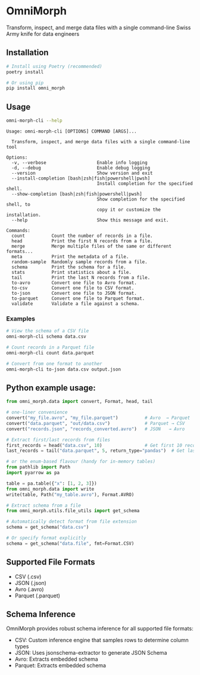 # OmniMorph
Transform, inspect, and merge data files with a single command-line Swiss Army knife for data engineers

## Installation

```bash
# Install using Poetry (recommended)
poetry install

# Or using pip
pip install omni_morph
```

## Usage

```bash
omni-morph-cli --help
```

```text
Usage: omni-morph-cli [OPTIONS] COMMAND [ARGS]...

  Transform, inspect, and merge data files with a single command-line tool

Options:
  -v, --verbose                   Enable info logging
  -d, --debug                     Enable debug logging
  --version                       Show version and exit
  --install-completion [bash|zsh|fish|powershell|pwsh]
                                  Install completion for the specified shell.
  --show-completion [bash|zsh|fish|powershell|pwsh]
                                  Show completion for the specified shell, to
                                  copy it or customize the installation.
  --help                          Show this message and exit.

Commands:
  count          Count the number of records in a file.
  head           Print the first N records from a file.
  merge          Merge multiple files of the same or different formats...
  meta           Print the metadata of a file.
  random-sample  Randomly sample records from a file.
  schema         Print the schema for a file.
  stats          Print statistics about a file.
  tail           Print the last N records from a file.
  to-avro        Convert one file to Avro format.
  to-csv         Convert one file to CSV format.
  to-json        Convert one file to JSON format.
  to-parquet     Convert one file to Parquet format.
  validate       Validate a file against a schema.
```

### Examples

```bash
# View the schema of a CSV file
omni-morph-cli schema data.csv

# Count records in a Parquet file
omni-morph-cli count data.parquet

# Convert from one format to another
omni-morph-cli to-json data.csv output.json
```

## Python example usage:
```python
from omni_morph.data import convert, Format, head, tail

# one-liner convenience
convert("my_file.avro", "my_file.parquet")          # Avro  → Parquet
convert("data.parquet", "out/data.csv")             # Parquet → CSV
convert("records.json", "records_converted.avro")   # JSON   → Avro

# Extract first/last records from files
first_records = head("data.csv", 10)                # Get first 10 records as PyArrow Table
last_records = tail("data.parquet", 5, return_type="pandas")  # Get last 5 records as Pandas DataFrame

# or the enum-based flavour (handy for in-memory tables)
from pathlib import Path
import pyarrow as pa

table = pa.table({"x": [1, 2, 3]})
from omni_morph.data import write
write(table, Path("my_table.avro"), Format.AVRO)

# Extract schema from a file
from omni_morph.utils.file_utils import get_schema

# Automatically detect format from file extension
schema = get_schema("data.csv")

# Or specify format explicitly
schema = get_schema("data.file", fmt=Format.CSV)
```

## Supported File Formats

- CSV (.csv)
- JSON (.json)
- Avro (.avro)
- Parquet (.parquet)

## Schema Inference

OmniMorph provides robust schema inference for all supported file formats:

- CSV: Custom inference engine that samples rows to determine column types
- JSON: Uses jsonschema-extractor to generate JSON Schema
- Avro: Extracts embedded schema
- Parquet: Extracts embedded schema